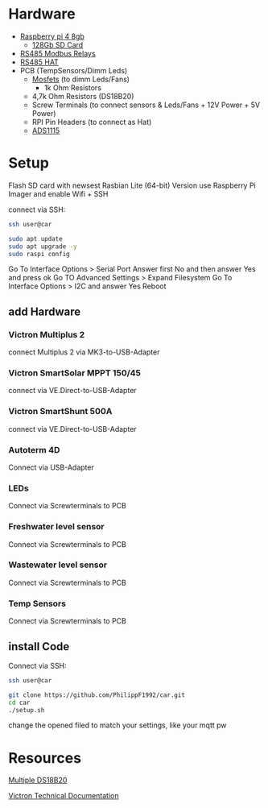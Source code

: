 # Hardware

* [Raspberry pi 4 8gb](https://amzn.eu/d/0oIf1Fr)
  * [128Gb SD Card](https://amzn.eu/d/2Dl5bnE)
* [RS485 Modbus Relays](https://amzn.eu/d/8nXaCZ0)
* [RS485 HAT](https://amzn.eu/d/72dqG40)
* PCB (TempSensors/Dimm Leds)
  * [Mosfets](https://www.infineon.com/cms/de/product/power/mosfet/n-channel/irlb8721/) (to dimm Leds/Fans)
    * 1k Ohm Resistors
  * 4,7k Ohm Resistors (DS18B20)
  * Screw Terminals (to connect sensors & Leds/Fans + 12V Power + 5V Power)
  * RPI Pin Headers (to connect as Hat)
  * [ADS1115](https://amzn.eu/d/c3uFTyn)
  

# Setup

Flash SD card with newsest Rasbian Lite (64-bit) Version
use Raspberry Pi Imager and enable Wifi + SSH

connect via SSH:
```sh
ssh user@car
```

```sh
sudo apt update
sudo apt upgrade -y
sudo raspi config
```
Go To Interface Options > Serial Port
Answer first No and then answer Yes and press ok
Go TO Advanced Settings > Expand Filesystem
Go To Interface Options > I2C and answer Yes
Reboot

## add Hardware

### Victron Multiplus 2

connect Multiplus 2 via MK3-to-USB-Adapter

### Victron SmartSolar MPPT 150/45

connect via VE.Direct-to-USB-Adapter

### Victron SmartShunt 500A

connect via VE.Direct-to-USB-Adapter

### Autoterm 4D

Connect via USB-Adapter

### LEDs

Connect via Screwterminals to PCB

### Freshwater level sensor

Connect via Screwterminals to PCB

### Wastewater level sensor 

Connect via Screwterminals to PCB

### Temp Sensors

Connect via Screwterminals to PCB

## install Code 
Connect via SSH:

```sh
ssh user@car
```

```sh
git clone https://github.com/PhilippF1992/car.git
cd car
./setup.sh
```
change the opened filed to match your settings, like your mqtt pw

# Resources
[Multiple DS18B20](https://www.hackster.io/vinayyn/multiple-ds18b20-temp-sensors-interfacing-with-raspberry-pi-d8a6b0)

[Victron Technical Documentation](https://www.victronenergy.com/support-and-downloads/technical-information)